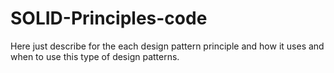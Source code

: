 # SOLID-Principles-code
Here just describe for the each design pattern principle and how it uses and when to use this type of design patterns.
